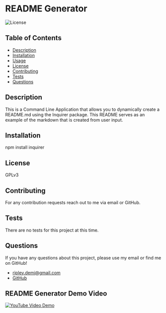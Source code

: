 
  # README Generator
  ![License](https://img.shields.io/badge/License-GPLv3%202.0-blue.svg)
  ## Table of Contents
  * [Description](#Description)
  * [Installation](#Installation)
  * [Usage](#Usage)
  * [License](#License)
  * [Contributing](#Contributing)
  * [Tests](#Tests)
  * [Questions](#Questions)

  ## Description
  This is a Command Line Application that allows you to dynamically create a README.md using the Inquirer package. This README serves as an example of the markdown that is created from user input.

  ## Installation
  npm install inquirer

  ## License
  GPLv3

  ## Contributing
  For any contribution requests reach out to me via email or GitHub.

  ## Tests
  There are no tests for this project at this time.

  ## Questions
  If you have any questions about this project, please use my email or find me on GitHub!
  * ripley.demi@gmail.com
  * [GitHub](http://github.com/demi0504)
  
  ## README Generator Demo Video
  [![YouTube Video Demo](https://img.youtube.com/vi/XEBR2qdqNlk/0.jpg)](https://www.youtube.com/watch?v=XEBR2qdqNlk)
